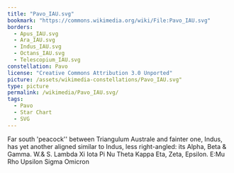 ```yaml
---
title: "Pavo_IAU.svg"
bookmark: "https://commons.wikimedia.org/wiki/File:Pavo_IAU.svg"
borders:
  - Apus_IAU.svg
  - Ara_IAU.svg
  - Indus_IAU.svg
  - Octans_IAU.svg
  - Telescopium_IAU.svg
constellation: Pavo
license: "Creative Commons Attribution 3.0 Unported"
picture: /assets/wikimedia-constellations/Pavo_IAU.svg"
type: picture
permalink: /wikimedia/Pavo_IAU.svg/
tags:
  - Pavo
  - Star Chart
  - SVG
---
```

Far south 'peacock'' between Triangulum Australe and fainter one, Indus, has yet another aligned similar to Indus, less right-angled: its Alpha, Beta & Gamma. W.& S. Lambda Xi Iota Pi Nu Theta Kappa Eta, Zeta, Epsilon. E:Mu Rho Upsilon Sigma Omicron